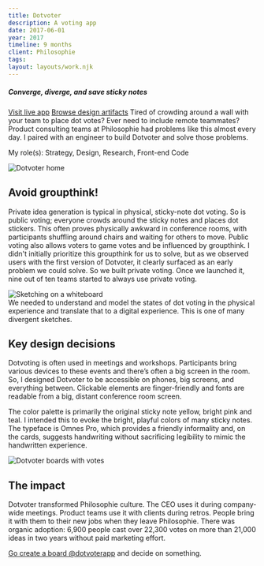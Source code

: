 ```yaml
---
title: Dotvoter
description: A voting app
date: 2017-06-01
year: 2017
timeline: 9 months
client: Philosophie
tags:
layout: layouts/work.njk
---
```


##### Converge, diverge, and save sticky notes
<a href='http://bit.ly/dotvoter'>Visit live app</a>
<a href='http://bit.ly/dotvoter-google-photos'>Browse design artifacts</a>
Tired of crowding around a wall with your team to place dot votes? Ever need to include remote teammates? Product consulting teams at Philosophie had problems like this almost every day. I paired with an engineer to build Dotvoter and solve those problems.

My role(s): Strategy, Design, Research, Front-end Code

<img className='img-full' src='portfolio/dotvoter-screenshot--wide.png' alt='Dotvoter home'/>

## Avoid groupthink!
Private idea generation is typical in physical, sticky-note dot voting. So is public voting; everyone crowds around the sticky notes and places dot stickers. This often proves physically awkward in conference rooms, with participants shuffling around chairs and waiting for others to move. Public voting also allows voters to game votes and be influenced by groupthink. I didn't initially prioritize this groupthink for us to solve, but as we observed users with the first version of Dotvoter, it clearly surfaced as an early problem we could solve. So we built private voting. Once we launched it, nine out of ten teams started to always use private voting.

<img className='img-full' src='portfolio/dotvoter-whiteboard.jpg' alt='Sketching on a whiteboard'/>
<figcaption>We needed to understand and model the states of dot voting in the physical experience and translate that to a digital experience. This is one of many divergent sketches.</figcaption>

## Key design decisions
Dotvoting is often used in meetings and workshops. Participants bring various devices to these events and there’s often a big screen in the room. So, I designed Dotvoter to be accessible on phones, big screens, and everything between. Clickable elements are finger-friendly and fonts are readable from a big, distant conference room screen.

The color palette is primarily the original sticky note yellow, bright pink and teal. I intended this to evoke the bright, playful colors of many sticky notes. The typeface is Omnes Pro, which provides a friendly informality and, on the cards, suggests handwriting without sacrificing legibility to mimic the handwritten experience.

<img className='img-full' src='portfolio/dotvoter-screenshot--twoWidths.png' alt='Dotvoter boards with votes'/>

## The impact
Dotvoter transformed Philosophie culture. The CEO uses it during company-wide meetings. Product teams use it with clients during retros. People bring it with them to their new jobs when they leave Philosophie. There was organic adoption: 6,900 people cast over 22,300 votes on more than 21,000 ideas in two years without paid marketing effort.

<a href='http://bit.ly/dotvoter'>Go create a board @dotvoterapp</a> and decide on something.
